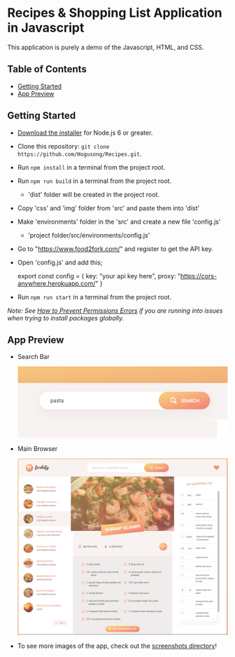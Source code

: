 # Recipes & Shopping List Application in Javascript

This application is purely a demo of the Javascript, HTML, and CSS.

## Table of Contents
- [Getting Started](#getting-started)
- [App Preview](#app-preview)

## Getting Started

* [Download the installer](https://nodejs.org/) for Node.js 6 or greater.
* Clone this repository: `git clone https://github.com/Hogusong/Recipes.git`.
* Run `npm install` in a terminal from the project root.
* Run `npm run build` in a terminal from the project root.
  - 'dist' folder will be created in the project root.
* Copy 'css' and 'img' folder from 'src' and paste them into 'dist'
* Make 'environments' folder in the 'src' and create a new file 'config.js'
  - 'project folder/src/environments/config.js'
* Go to "https://www.food2fork.com/" and register to get the API key.
* Open 'config.js' and add this;

    export const config = {
      key: "your api key here",
      proxy: "https://cors-anywhere.herokuapp.com/"
    }

* Run `npm run start` in a terminal from the project root.


_Note: See [How to Prevent Permissions Errors](https://docs.npmjs.com/getting-started/fixing-npm-permissions) if you are running into issues when trying to install packages globally._

## App Preview

- Search Bar

  <img src="src/img/screen/search.png" alt="Search Bar">

- Main Browser

  <img src="src/img/screen/main screen.png" alt="Main UI">

- To see more images of the app, check out the [screenshots directory](https://github.com/Hogusong/Recipe/src/img/screen)!
